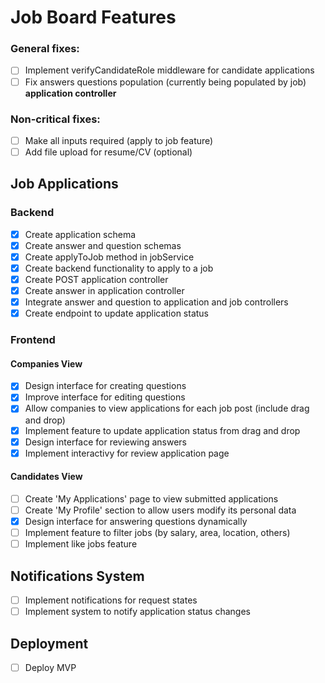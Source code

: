 # Job Board Features

### General fixes: 
- [ ] Implement verifyCandidateRole middleware for candidate applications 
- [ ] Fix answers questions population (currently being populated by job) **application controller**

### Non-critical fixes:
- [ ] Make all inputs required (apply to job feature)
- [ ] Add file upload for resume/CV (optional)

## Job Applications
### Backend
- [x] Create application schema
- [x] Create answer and question schemas
- [x] Create applyToJob method in jobService
- [x] Create backend functionality to apply to a job
- [x] Create POST application controller
- [x] Create answer in application controller
- [x] Integrate answer and question to application and job controllers
- [x] Create endpoint to update application status

### Frontend
#### Companies View
- [x] Design interface for creating questions
- [x] Improve interface for editing questions
- [x] Allow companies to view applications for each job post (include drag and drop)
- [x] Implement feature to update application status from drag and drop
- [x] Design interface for reviewing answers 
- [x] Implement interactivy for review application page

#### Candidates View
- [ ] Create 'My Applications' page to view submitted applications
- [ ] Create 'My Profile' section to allow users modify its personal data
- [x] Design interface for answering questions dynamically
- [ ] Implement feature to filter jobs (by salary, area, location, others)
- [ ] Implement like jobs feature

## Notifications System
- [ ] Implement notifications for request states
- [ ] Implement system to notify application status changes

## Deployment
- [ ] Deploy MVP 
